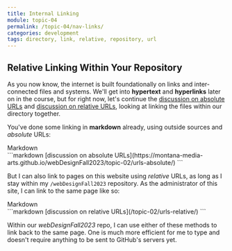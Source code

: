```yaml
---
title: Internal Linking
module: topic-04
permalink: /topic-04/nav-links/
categories: development
tags: directory, link, relative, repository, url
---
```


<div class="divider-heading"></div>

## Relative Linking Within Your Repository
As you now know, the internet is built foundationally on links and inter-connected files and systems. We'll get into **hypertext** and **hyperlinks** later on in the course, but for right now, let's continue the <a href="https://montana-media-arts.github.io/webDesignFall2023/topic-02/urls-absolute/" target="_new">discussion on absolute URLs</a> and <a href="https://montana-media-arts.github.io/webDesignFall2023/topic-02/urls-relative/" target="_new">discussion on relative URLs</a>, looking at linking the files within our directory together.

You've done some linking in **markdown** already, using outside sources and _absolute_ URLs:


<div id="code-heading">Markdown</div>
```markdown
[discussion on absolute URLs](https://montana-media-arts.github.io/webDesignFall2023/topic-02/urls-absolute/)
```


<br />

But I can also link to pages on this website using _relative_ URLs, as long as I stay within my  `/webDesignFall2023` repository. As the administrator of this site, I can link to the same page like so:


<div id="code-heading">Markdown</div>
```markdown
[discussion on relative URLs](/topic-02/urls-relative/)
```


<br />

Within our _webDesignFall2023_ repo, I can use either of these methods to link back to the same page. One is much more efficient for me to type and doesn't require anything to be sent to GitHub's servers yet.
